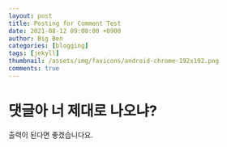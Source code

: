```yaml
---
layout: post
title: Posting for Comment Test
date: 2021-08-12 09:00:00 +0900
author: Big Ben
categories: [blogging]
tags: [jekyll]
thumbnail: /assets/img/favicons/android-chrome-192x192.png
comments: true
---
```


# 댓글아 너 제대로 나오냐? 

출력이 된다면 좋겠습니다요.

